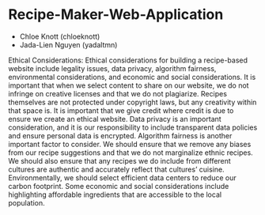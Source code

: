 # Recipe-Maker-Web-Application
- Chloe Knott (chloeknott)
- Jada-Lien Nguyen (yadaltmn)

Ethical Considerations:
Ethical considerations for building a recipe-based website include legality issues, data privacy, algorithm fairness, environmental considerations, and economic and social considerations. It is important that when we select content to share on our website, we do not infringe on creative licenses and that we do not plagiarize. Recipes themselves are not protected under copyright laws, but any creativity within that space is. It is important that we give credit where credit is due to ensure we create an ethical website. Data privacy is an important consideration, and it is our responsibility to include transparent data policies and ensure personal data is encrypted. Algorithm fairness is another important factor to consider. We should ensure that we remove any biases from our recipe suggestions and that we do not marginalize ethnic recipes. We should also ensure that any recipes we do include from different cultures are authentic and accurately reflect that cultures’ cuisine. Environmentally, we should select efficient data centers to reduce our carbon footprint. Some economic and social considerations include highlighting affordable ingredients that are accessible to the local population. 